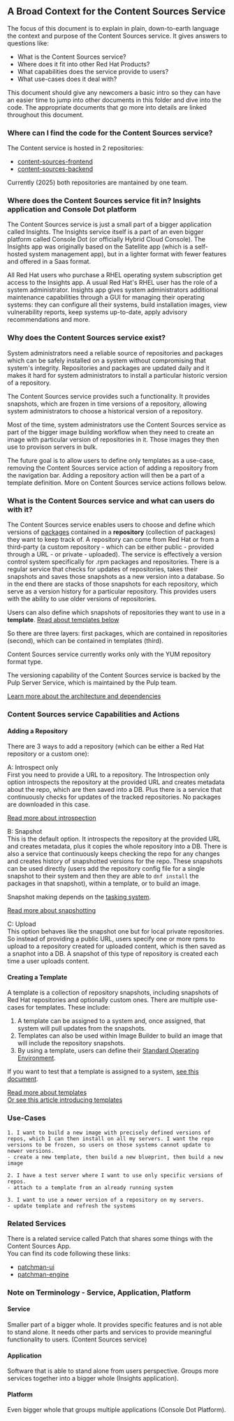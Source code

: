 ## A Broad Context for the Content Sources Service

The focus of this document is to explain in plain, down-to-earth language the context and purpose of the Content Sources service. It gives answers to questions like:

- What is the Content Sources service?
- Where does it fit into other Red Hat Products?
- What capabilities does the service provide to users?
- What use-cases does it deal with?

This document should give any newcomers a basic intro so they can have an easier time to jump into other documents in this folder and dive into the code. The appropriate documents that go more into details are linked throughout this document.

### Where can I find the code for the Content Sources service?

The Content service is hosted in 2 repositories:

- [content-sources-frontend](https://github.com/content-services/content-sources-frontend)
- [content-sources-backend](https://github.com/content-services/content-sources-backend)

Currently (2025) both repositories are mantained by one team.

### Where does the Content Sources service fit in? Insights application and Console Dot platform

The Content Sources service is just a small part of a bigger application called Insights. The Insights service itself is a part of an even bigger platform called Console Dot (or officially Hybrid Cloud Console). The Insights app was originally based on the Satellite app (which is a self-hosted system management app), but in a lighter format with fewer features and offered in a Saas format.

All Red Hat users who purchase a RHEL operating system subscription get access to the Insights app. A usual Red Hat's RHEL user has the role of a system administrator. Insights app gives system administrators additional maintenance capabilities through a GUI for managing their operating systems: they can configure all their systems, build installation images, view vulnerability reports, keep systems up-to-date, apply advisory recommendations and more.

### Why does the Content Sources service exist?

System administrators need a reliable source of repositories and packages which can be safely installed on a system without compromising that system's integrity. Repositories and packages are updated daily and it makes it hard for system administrators to install a particular historic version of a repository.

The Content Sources service provides such a functionality. It provides snapshots, which are frozen in time versions of a repository, allowing system administrators to choose a historical version of a repository.

Most of the time, system administrators use the Content Sources service as part of the bigger image building workflow when they need to create an image with particular version of repositories in it. Those images they then use to provison servers in bulk.

The future goal is to allow users to define only templates as a use-case, removing the Content Sources service action of adding a repository from the navigation bar. Adding a repository action will then be a part of a template definition. More on Content Sources service actions follows below.

### What is the Content Sources service and what can users do with it?

The Content Sources service enables users to choose and define which versions of [packages](https://en.wikipedia.org/wiki/Package_format) contained in a **repository** (collection of packages) they want to keep track of. A repository can come from Red Hat or from a third-party (a custom repository - which can be either public - provided through a URL - or private - uploaded). The service is effectively a version control system specifically for .rpm packages and repositories. There is a regular service that checks for updates of repositories, takes their snapshots and saves those snapshots as a new version into a database. So in the end there are stacks of those snapshots for each repository, which serve as a version history for a particular repository. This provides users with the ability to use older versions of repositories.

Users can also define which snapshots of repositories they want to use in a **template**. [Read about templates below](#creating-a-template)

So there are three layers: first packages, which are contained in repositories (second), which can be contained in templates (third).

Content Sources service currently works only with the YUM repository format type.

The versioning capability of the Content Sources service is backed by the Pulp Server Service, which is maintained by the Pulp team.

[Learn more about the architecture and dependencies](./architecture.md)

### Content Sources service Capabilities and Actions

#### Adding a Repository

There are 3 ways to add a repository (which can be either a Red Hat repository or a custom one):

A: Introspect only  
 First you need to provide a URL to a repository. The Introspection only option introspects the repository at the provided URL and creates metadata about the repo, which are then saved into a DB. Plus there is a service that continuously checks for updates of the tracked repositories. No packages are downloaded in this case.

[Read more about introspection](./workflows/introspection.md)

B: Snapshot  
 This is the default option. It introspects the repository at the provided URL and creates metadata, plus it copies the whole repository into a DB. There is also a service that continuously keeps checking the repo for any changes and creates history of snapshotted versions for the repo. These snapshots can be used directly (users add the repository config file for a single snapshot to their system and then they are able to `dnf install` the packages in that snapshot), within a template, or to build an image.

Snapshot making depends on the [tasking system](./tasking_system/tasking_system.md).

[Read more about snapshotting](./workflows/snapshotting.md)

C: Upload  
 This option behaves like the snapshot one but for local private repositories. So instead of providing a public URL, users specify one or more rpms to upload to a repository created for uploaded content, which is then saved as a snaphot into a DB. A snapshot of this type of repository is created each time a user uploads content.

#### Creating a Template

A template is a collection of repository snapshots, including snapshots of Red Hat repositories and optionally custom ones.
There are multiple use-cases for templates. These include:

1.  A template can be assigned to a system and, once assigned, that system will pull updates from the snapshots.
2.  Templates can also be used within Image Builder to build an image that will include the repository snapshots.
3.  By using a template, users can define their [Standard Operating Environment](https://en.wikipedia.org/wiki/Standard_Operating_Environment).

If you want to test that a template is assigned to a system, [see this document](./register_client.md).

[Read more about templates](./workflows/templates.md)  
 [Or see this article introducing templates](https://developers.redhat.com/articles/2025/04/23/how-use-content-templates-red-hat-insights)

### Use-Cases

    1. I want to build a new image with precisely defined versions of repos, which I can then install on all my servers. I want the repo versions to be frozen, so users on those systems cannot update to newer versions.
    - create a new template, then build a new blueprint, then build a new image

    2. I have a test server where I want to use only specific versions of repos.
    - attach to a template from an already running system

    3. I want to use a newer version of a repository on my servers.
    - update template and refresh the systems

### Related Services

There is a related service called Patch that shares some things with the Content Sources App.  
You can find its code following these links:

- [patchman-ui](https://github.com/RedHatInsights/patchman-ui)
- [patchman-engine](https://github.com/RedHatInsights/patchman-engine)

### Note on Terminology - Service, Application, Platform

#### Service

Smaller part of a bigger whole. It provides specific features and is not able to stand alone. It needs other parts and services to provide meaningful functionality to users. (Content Sources service)

#### Application

Software that is able to stand alone from users perspective. Groups more services together into a bigger whole (Insights application).

#### Platform

Even bigger whole that groups multiple applications (Console Dot Platform).
